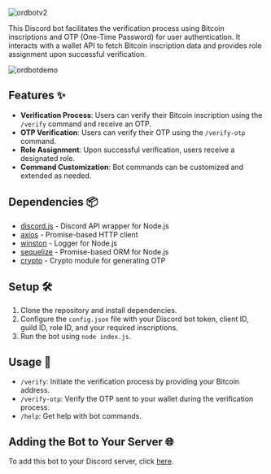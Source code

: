 ![ordbotv2](https://github.com/ShivgunGaming/ordbot/assets/102505925/5e5976ae-c0bf-46cc-8337-e6e700c63330)

This Discord bot facilitates the verification process using Bitcoin inscriptions and OTP (One-Time Password) for user authentication. It interacts with a wallet API to fetch Bitcoin inscription data and provides role assignment upon successful verification.

![ordbotdemo](https://github.com/ShivgunGaming/ordbot/assets/102505925/a523687f-c3ed-4ada-892b-d480963f1517)

## Features ✨
- **Verification Process**: Users can verify their Bitcoin inscription using the `/verify` command and receive an OTP.
- **OTP Verification**: Users can verify their OTP using the `/verify-otp` command.
- **Role Assignment**: Upon successful verification, users receive a designated role.
- **Command Customization**: Bot commands can be customized and extended as needed.

## Dependencies 📦
- [discord.js](https://discord.js.org/) - Discord API wrapper for Node.js
- [axios](https://github.com/axios/axios) - Promise-based HTTP client
- [winston](https://github.com/winstonjs/winston) - Logger for Node.js
- [sequelize](https://sequelize.org/) - Promise-based ORM for Node.js
- [crypto](https://nodejs.org/api/crypto.html) - Crypto module for generating OTP

## Setup 🛠️
1. Clone the repository and install dependencies.
2. Configure the `config.json` file with your Discord bot token, client ID, guild ID, role ID, and your required inscriptions.
3. Run the bot using `node index.js`.

## Usage 🚀
- `/verify`: Initiate the verification process by providing your Bitcoin address.
- `/verify-otp`: Verify the OTP sent to your wallet during the verification process.
- `/help`: Get help with bot commands.

## Adding the Bot to Your Server 🌐
To add this bot to your Discord server, click [here](https://discord.com/oauth2/authorize?client_id=1241662241418248212&permissions=633318697598967&scope=bot).
